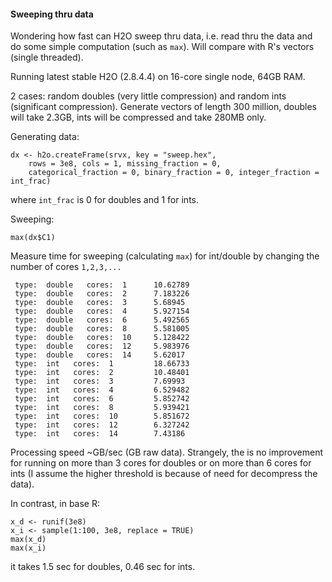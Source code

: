 
#### Sweeping thru data

Wondering how fast can H2O sweep thru data, i.e. read thru the data and do some simple 
computation (such as `max`). Will compare with R's vectors (single threaded).

Running latest stable H2O (2.8.4.4) on 16-core single node, 64GB RAM.

2 cases: random doubles (very little compression) and random ints (significant 
compression). Generate vectors of length 300 million, doubles will take 2.3GB, ints will be compressed and take 280MB only.

Generating data:
```
dx <- h2o.createFrame(srvx, key = "sweep.hex", 
    rows = 3e8, cols = 1, missing_fraction = 0,
    categorical_fraction = 0, binary_fraction = 0, integer_fraction = int_frac)
```
where `int_frac` is 0 for doubles and 1 for ints.

Sweeping:
```
max(dx$C1)
```

Measure time for sweeping (calculating `max`) for int/double by changing the 
number of cores `1,2,3,...`
```
 type:  double   cores:  1      10.62789
 type:  double   cores:  2      7.183226
 type:  double   cores:  3      5.68945
 type:  double   cores:  4      5.927154
 type:  double   cores:  6      5.492565
 type:  double   cores:  8      5.581005
 type:  double   cores:  10     5.128422
 type:  double   cores:  12     5.983976
 type:  double   cores:  14     5.62017
 type:  int   cores:  1         18.66733
 type:  int   cores:  2         10.48401
 type:  int   cores:  3         7.69993
 type:  int   cores:  4         6.529482
 type:  int   cores:  6         5.852742
 type:  int   cores:  8         5.939421
 type:  int   cores:  10        5.851672
 type:  int   cores:  12        6.327242
 type:  int   cores:  14        7.43186
 ```
 
 Processing speed ~GB/sec (GB raw data). Strangely, the is no improvement for running
 on more than 3 cores for doubles or on more than 6 cores for ints (I assume the higher threshold
 is because of need for decompress the data).
 
 In contrast, in base R:
 ```
x_d <- runif(3e8)
x_i <- sample(1:100, 3e8, replace = TRUE) 
max(x_d)
max(x_i)
```
it takes 1.5 sec for doubles, 0.46 sec for ints.




